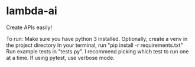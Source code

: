 # lambda-ai
Create APIs easily!

To run:
Make sure you have python 3 installed.
Optionally, create a venv in the project directory
In your terminal, run "pip install -r requirements.txt"
Run example tests in "tests.py". I recommend picking which test to run one at a time. 
If using pytest, use verbose mode.
